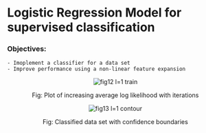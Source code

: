 # Logistic Regression Model for supervised classification

### Objectives:
    - Imoplement a classifier for a data set
    - Improve performance using a non-linear feature expansion

<p align="center">
  <img src="https://github.com/user-attachments/assets/0e825399-4d30-4be3-9a4e-5dcb8ca1b223" alt="fig12 l=1 train"/>
</p>
<p align="center">
  Fig: Plot of increasing average log likelihood with iterations
</p>
<p align="center">
  <img src="https://github.com/user-attachments/assets/378e835a-fc9d-45a4-93aa-5ac94656b4d9" alt="fig13 l=1 contour"/>
</p>
<p align="center">
  Fig: Classified data set with confidence boundaries
</p>
